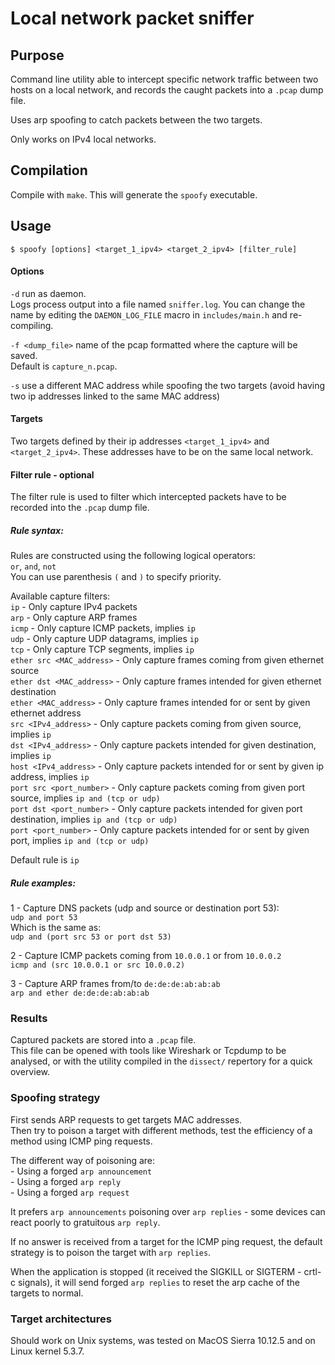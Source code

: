 # Local network packet sniffer

## Purpose
Command line utility able to intercept specific network traffic between two hosts on a local network, and records the caught packets into a `.pcap` dump file.

Uses arp spoofing to catch packets between the two targets.

Only works on IPv4 local networks.

## Compilation
Compile with `make`. This will generate the `spoofy` executable.

## Usage
`$ spoofy [options] <target_1_ipv4> <target_2_ipv4> [filter_rule]`

#### Options
`-d` run as daemon.
<br>
Logs process output into a file named `sniffer.log`. You can change the name by editing the `DAEMON_LOG_FILE` macro in `includes/main.h` and re-compiling.

`-f <dump_file>` name of the pcap formatted where the capture will be saved.
<br>
Default is `capture_n.pcap`.

`-s` use a different MAC address while spoofing the two targets (avoid having two ip addresses linked to the same MAC address)

#### Targets

Two targets defined by their ip addresses `<target_1_ipv4>` and `<target_2_ipv4>`. These addresses have to be on the same local network.

#### Filter rule - optional
The filter rule is used to filter which intercepted packets have to be recorded into the `.pcap` dump file.

##### Rule syntax:

Rules are constructed using the following logical operators:<br>
`or`, `and`, `not`
<br>
You can use parenthesis `(` and `)` to specify priority.

Available capture filters:
<br>`ip` - Only capture IPv4 packets
<br>`arp` - Only capture ARP frames
<br>`icmp` - Only capture ICMP packets, implies `ip`
<br>`udp` - Only capture UDP datagrams, implies `ip`
<br>`tcp` - Only capture TCP segments, implies `ip`
<br>`ether src <MAC_address>` - Only capture frames coming from given ethernet source
<br>`ether dst <MAC_address>` - Only capture frames intended for given ethernet destination
<br>`ether <MAC_address>` - Only capture frames intended for or sent by given ethernet address
<br>`src <IPv4_address>` - Only capture packets coming from given source, implies `ip`
<br>`dst <IPv4_address>` - Only capture packets intended for given destination, implies `ip`
<br>`host <IPv4_address>` - Only capture packets intended for or sent by given ip address, implies `ip`
<br>`port src <port_number>` - Only capture packets coming from given port source, implies `ip and (tcp or udp)`
<br>`port dst <port_number>` - Only capture packets intended for given port destination, implies `ip and (tcp or udp)`
<br>`port <port_number>` - Only capture packets intended for or sent by given port, implies `ip and (tcp or udp)`

Default rule is `ip`

##### Rule examples:

1 - Capture DNS packets (udp and source or destination port 53):
<br>`udp and port 53`
<br>Which is the same as:
<br>`udp and (port src 53 or port dst 53)`

2 - Capture ICMP packets coming from `10.0.0.1` or from `10.0.0.2`
<br>`icmp and (src 10.0.0.1 or src 10.0.0.2)`

3 - Capture ARP frames from/to `de:de:de:ab:ab:ab`
<br>`arp and ether de:de:de:ab:ab:ab`

### Results
Captured packets are stored into a `.pcap` file.
<br>
This file can be opened with tools like Wireshark or Tcpdump to be analysed, or with the utility compiled in the `dissect/` repertory for a quick overview.

### Spoofing strategy
First sends ARP requests to get targets MAC addresses.
<br>
Then try to poison a target with different methods, test the efficiency of a method using ICMP ping requests.

The different way of poisoning are:
<br>- Using a forged `arp announcement`
<br>- Using a forged `arp reply`
<br>- Using a forged `arp request`

It prefers `arp announcements` poisoning over `arp replies` - some devices can react poorly to gratuitous `arp reply`.

If no answer is received from a target for the ICMP ping request, the default strategy is to poison the target with `arp replies`.

When the application is stopped (it received the SIGKILL or SIGTERM - crtl-c signals), it will send forged `arp replies` to reset the arp cache of the targets to normal.

### Target architectures
Should work on Unix systems, was tested on MacOS Sierra 10.12.5 and on Linux kernel 5.3.7.
